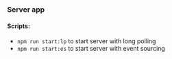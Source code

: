 ### Server app

#### Scripts:
* `npm run start:lp` to start server with long polling
* `npm run start:es` to start server with event sourcing
